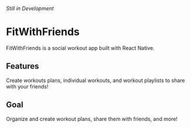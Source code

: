 *Still in Development*

# FitWithFriends
FitWithFriends is a social workout app built with React Native.

## Features
Create workouts plans, individual workouts, and workout playlists to share with your friends!

## Goal
Organize and create workout plans, share them with friends, and more!
